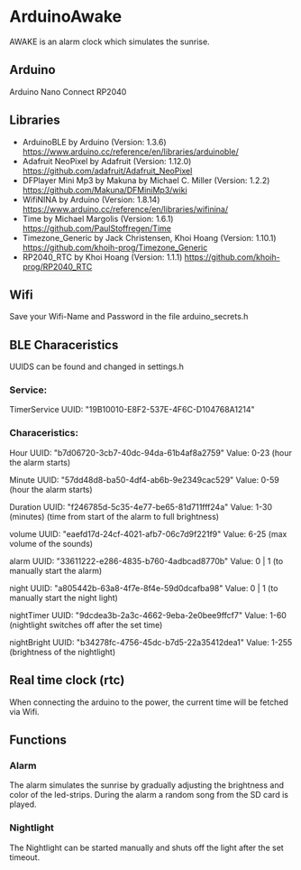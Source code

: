 # ArduinoAwake
AWAKE is an alarm clock which simulates the sunrise. 

## Arduino
Arduino Nano Connect RP2040

## Libraries
- ArduinoBLE by Arduino (Version: 1.3.6)
    https://www.arduino.cc/reference/en/libraries/arduinoble/
- Adafruit NeoPixel by Adafruit (Version: 1.12.0)
    https://github.com/adafruit/Adafruit_NeoPixel
- DFPlayer Mini Mp3 by Makuna by Michael C. Miller (Version: 1.2.2)
    https://github.com/Makuna/DFMiniMp3/wiki
- WifiNINA by Arduino (Version: 1.8.14)
    https://www.arduino.cc/reference/en/libraries/wifinina/
- Time by Michael Margolis (Version: 1.6.1)
    https://github.com/PaulStoffregen/Time
- Timezone_Generic by Jack Christensen, Khoi Hoang (Version: 1.10.1)
    https://github.com/khoih-prog/Timezone_Generic
- RP2040_RTC by Khoi Hoang (Version: 1.1.1)
    https://github.com/khoih-prog/RP2040_RTC

## Wifi
Save your Wifi-Name and Password in the file arduino_secrets.h

## BLE Characeristics
UUIDS can be found and changed in settings.h

### Service: 
TimerService UUID: "19B10010-E8F2-537E-4F6C-D104768A1214"

### Characeristics:
Hour        UUID: "b7d06720-3cb7-40dc-94da-61b4af8a2759"
Value: 0-23
(hour the alarm starts)

Minute      UUID: "57dd48d8-ba50-4df4-ab6b-9e2349cac529"
Value: 0-59
(hour the alarm starts)

Duration    UUID: "f246785d-5c35-4e77-be65-81d711fff24a"
Value: 1-30 (minutes)
(time from start of the alarm to full brightness)

volume      UUID: "eaefd17d-24cf-4021-afb7-06c7d9f221f9"
Value: 6-25
(max volume of the sounds)

alarm       UUID: "33611222-e286-4835-b760-4adbcad8770b"
Value: 0 | 1
(to manually start the alarm)

night       UUID: "a805442b-63a8-4f7e-8f4e-59d0dcafba98"
Value: 0 | 1
(to manually start the night light)

nightTimer  UUID: "9dcdea3b-2a3c-4662-9eba-2e0bee9ffcf7"
Value: 1-60
(nightlight switches off after the set time)

nightBright UUID: "b34278fc-4756-45dc-b7d5-22a35412dea1"
Value: 1-255
(brightness of the nightlight)

## Real time clock (rtc)
When connecting the arduino to the power, the current time will be fetched via Wifi.

## Functions
### Alarm
The alarm simulates the sunrise by gradually adjusting the brightness and color of the led-strips. 
During the alarm a random song from the SD card is played.

### Nightlight 
The Nightlight can be started manually and shuts off the light after the set timeout.